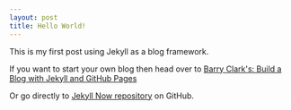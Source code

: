 ```yaml
---
layout: post
title: Hello World!
---
```


This is my first post using Jekyll as a blog framework.

If you want to start your own blog then head over to [Barry Clark's: Build a Blog with Jekyll and GitHub Pages](http://www.smashingmagazine.com/2014/08/01/build-blog-jekyll-github-pages/)

Or go directly to [Jekyll Now repository](https://github.com/barryclark/jekyll-now) on GitHub.
